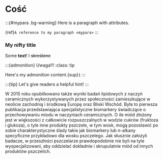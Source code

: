 # Cość

:::{#mypara .bg-warning}
Here is a paragraph with attributes.

{ref}`A reference to my paragraph <mypara>`
:::

### My nifty title

Some **text**! I ~~skreślone~~

:::{admonition} Uwaga!!!
:class: tip

Here's my admonition content.{sup}`1`
:::

:::{tip}
Let's give readers a helpful hint!
:::

W 2015 roku opublikowano także wyniki badań lipidowych z naczyń ceramicznych wykorzystywanych przez społeczności zamieszkujące w neolicie zachodnią i środkową Europę oraz Bliski Wschód. Była to pierwsza publikacja przedstawiająca specjalistyczne biomarkery świadczące o przechowywaniu miodu w naczyniach ceramicznych. O ile miód złożony jest w większości z całkowicie rozpuszczalnych w wodzie cukrów (fruktoza i glukoza), o tyle inne produkty pszczele, w tym wosk, mogą pozostawić po sobie charakterystyczne ślady takie jak biomarkery lub n-alkany specyficzne przykładowo dla wosku pszczelego. Jak słusznie założyli badacze, w przeszłości pszczelarze prawdopodobnie nie byli na tyle wyspecjalizowani, aby oddzielać dokładnie i skrupulatnie miód od innych produktów pszczelich.